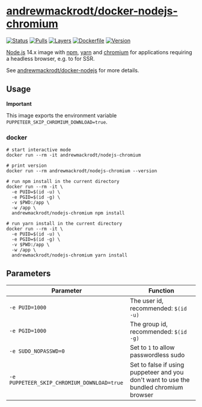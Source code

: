 # [andrewmackrodt/docker-nodejs-chromium](https://github.com/andrewmackrodt/dockerfiles/tree/master/nodejs-chromium)

[![Status](https://jenkins.mackrodt.io/buildStatus/icon?job=dockerfiles%2Fnodejs-chromium)][status]
[![Pulls](https://img.shields.io/docker/pulls/andrewmackrodt/nodejs-chromium.svg)][pulls]
[![Layers](https://images.microbadger.com/badges/image/andrewmackrodt/nodejs-chromium.svg)][layers]
[![Dockerfile](https://img.shields.io/github/size/andrewmackrodt/dockerfiles/nodejs-chromium/Dockerfile.svg?label=dockerfile)][dockerfile]
[![Version](https://images.microbadger.com/badges/version/andrewmackrodt/nodejs-chromium.svg)][version]

[status]: https://jenkins.mackrodt.io/job/dockerfiles/job/nodejs-chromium/
[pulls]: https://hub.docker.com/r/andrewmackrodt/nodejs-chromium
[layers]: https://microbadger.com/images/andrewmackrodt/nodejs-chromium
[dockerfile]: https://github.com/andrewmackrodt/dockerfiles/blob/master/nodejs-chromium/Dockerfile
[version]: https://hub.docker.com/r/andrewmackrodt/nodejs-chromium/tags

[Node.js](https://nodejs.org/) 14.x image with [npm](https://www.npmjs.com/),
[yarn](https://yarnpkg.com/) and [chromium](https://www.chromium.org/) for
applications requiring a headless browser, e.g. to for SSR.

See [andrewmackrodt/docker-nodejs](https://github.com/andrewmackrodt/dockerfiles/tree/master/nodejs)
for more details.

## Usage

**Important**

This image exports the environment variable `PUPPETEER_SKIP_CHROMIUM_DOWNLOAD=true`.

### docker

```
# start interactive mode
docker run --rm -it andrewmackrodt/nodejs-chromium

# print version
docker run --rm andrewmackrodt/nodejs-chromium --version

# run npm install in the current directory
docker run --rm -it \
  -e PUID=$(id -u) \
  -e PGID=$(id -g) \
  -v $PWD:/app \
  -w /app \
  andrewmackrodt/nodejs-chromium npm install

# run yarn install in the current directory
docker run --rm -it \
  -e PUID=$(id -u) \
  -e PGID=$(id -g) \
  -v $PWD:/app \
  -w /app \
  andrewmackrodt/nodejs-chromium yarn install
```

## Parameters

| Parameter | Function |
| --- | --- |
| `-e PUID=1000` | The user id, recommended: `$(id -u)` |
| `-e PGID=1000` | The group id, recommended: `$(id -g)` |
| `-e SUDO_NOPASSWD=0` | Set to `1` to allow passwordless sudo |
| `-e PUPPETEER_SKIP_CHROMIUM_DOWNLOAD=true` | Set to false if using puppeteer and you don't want to use the bundled chromium browser |
